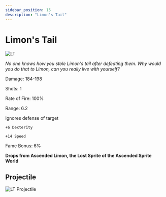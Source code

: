 ```yaml
---
sidebar_position: 15
description: "Limon's Tail"
---
```


# Limon's Tail

![LT](https://vwiki.valorserver.com/api/item/picture/limon's%20tail)

<i>No one knows how you stole Limon's tail after defeating them. Why would you do that to Limon, can you really live with yourself?</i>

Damage: 184-198

Shots: 1

Rate of Fire: 100%

Range: 6.2

Ignores defense of target

    +6 Dexterity
    
    +14 Speed
    
Fame Bonus: 6%

**Drops from Ascended Limon, the Lost Sprite of the Ascended Sprite World**

## Projectile

![LT Projectile](https://cdn.discordapp.com/attachments/953134990428868629/981727292881514567/limonstail.gif)
